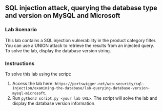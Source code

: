 ## SQL injection attack, querying the database type and version on MySQL and Microsoft
### Lab Scenario
This lab contains a SQL injection vulnerability in the product category filter. You can use a UNION attack to retrieve the results from an injected query.
To solve the lab, display the database version string. 

### Instructions
To solve this lab using the script:
1. Access the lab here: `https://portswigger.net/web-security/sql-injection/examining-the-database/lab-querying-database-version-mysql-microsoft`.
2. Run `python3 script.py <your lab URL>`.
   The script will solve the lab and display the database version information.